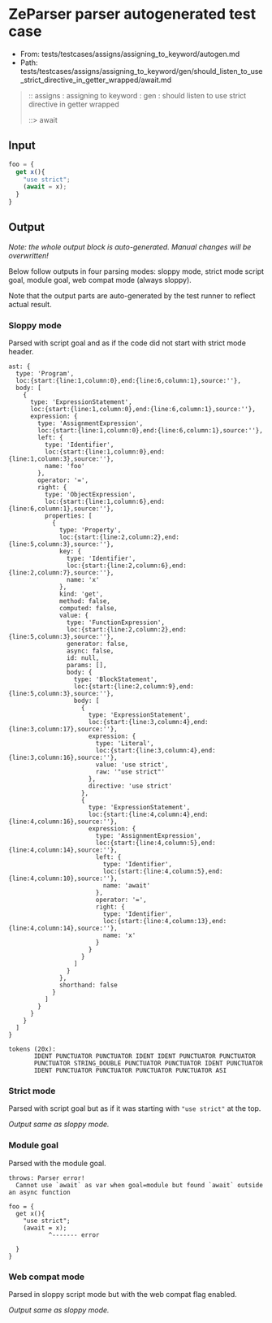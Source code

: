 # ZeParser parser autogenerated test case

- From: tests/testcases/assigns/assigning_to_keyword/autogen.md
- Path: tests/testcases/assigns/assigning_to_keyword/gen/should_listen_to_use_strict_directive_in_getter_wrapped/await.md

> :: assigns : assigning to keyword : gen : should listen to use strict directive in getter wrapped
>
> ::> await

## Input


`````js
foo = {
  get x(){
    "use strict";
    (await = x);
  }
}
`````

## Output

_Note: the whole output block is auto-generated. Manual changes will be overwritten!_

Below follow outputs in four parsing modes: sloppy mode, strict mode script goal, module goal, web compat mode (always sloppy).

Note that the output parts are auto-generated by the test runner to reflect actual result.

### Sloppy mode

Parsed with script goal and as if the code did not start with strict mode header.

`````
ast: {
  type: 'Program',
  loc:{start:{line:1,column:0},end:{line:6,column:1},source:''},
  body: [
    {
      type: 'ExpressionStatement',
      loc:{start:{line:1,column:0},end:{line:6,column:1},source:''},
      expression: {
        type: 'AssignmentExpression',
        loc:{start:{line:1,column:0},end:{line:6,column:1},source:''},
        left: {
          type: 'Identifier',
          loc:{start:{line:1,column:0},end:{line:1,column:3},source:''},
          name: 'foo'
        },
        operator: '=',
        right: {
          type: 'ObjectExpression',
          loc:{start:{line:1,column:6},end:{line:6,column:1},source:''},
          properties: [
            {
              type: 'Property',
              loc:{start:{line:2,column:2},end:{line:5,column:3},source:''},
              key: {
                type: 'Identifier',
                loc:{start:{line:2,column:6},end:{line:2,column:7},source:''},
                name: 'x'
              },
              kind: 'get',
              method: false,
              computed: false,
              value: {
                type: 'FunctionExpression',
                loc:{start:{line:2,column:2},end:{line:5,column:3},source:''},
                generator: false,
                async: false,
                id: null,
                params: [],
                body: {
                  type: 'BlockStatement',
                  loc:{start:{line:2,column:9},end:{line:5,column:3},source:''},
                  body: [
                    {
                      type: 'ExpressionStatement',
                      loc:{start:{line:3,column:4},end:{line:3,column:17},source:''},
                      expression: {
                        type: 'Literal',
                        loc:{start:{line:3,column:4},end:{line:3,column:16},source:''},
                        value: 'use strict',
                        raw: '"use strict"'
                      },
                      directive: 'use strict'
                    },
                    {
                      type: 'ExpressionStatement',
                      loc:{start:{line:4,column:4},end:{line:4,column:16},source:''},
                      expression: {
                        type: 'AssignmentExpression',
                        loc:{start:{line:4,column:5},end:{line:4,column:14},source:''},
                        left: {
                          type: 'Identifier',
                          loc:{start:{line:4,column:5},end:{line:4,column:10},source:''},
                          name: 'await'
                        },
                        operator: '=',
                        right: {
                          type: 'Identifier',
                          loc:{start:{line:4,column:13},end:{line:4,column:14},source:''},
                          name: 'x'
                        }
                      }
                    }
                  ]
                }
              },
              shorthand: false
            }
          ]
        }
      }
    }
  ]
}

tokens (20x):
       IDENT PUNCTUATOR PUNCTUATOR IDENT IDENT PUNCTUATOR PUNCTUATOR
       PUNCTUATOR STRING_DOUBLE PUNCTUATOR PUNCTUATOR IDENT PUNCTUATOR
       IDENT PUNCTUATOR PUNCTUATOR PUNCTUATOR PUNCTUATOR ASI
`````

### Strict mode

Parsed with script goal but as if it was starting with `"use strict"` at the top.

_Output same as sloppy mode._

### Module goal

Parsed with the module goal.

`````
throws: Parser error!
  Cannot use `await` as var when goal=module but found `await` outside an async function

foo = {
  get x(){
    "use strict";
    (await = x);
           ^------- error

  }
}
`````


### Web compat mode

Parsed in sloppy script mode but with the web compat flag enabled.

_Output same as sloppy mode._
